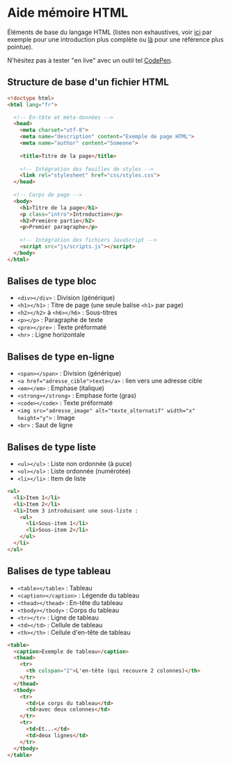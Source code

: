# Aide mémoire HTML

Éléments de base du langage HTML (listes non exhaustives, voir [ici](https://fr.flossmanuals.net/initiation-html5/introduction/) par exemple pour une introduction plus complète ou [là](https://developer.mozilla.org/fr/docs/Web/Guide/HTML/HTML5) pour une référence plus pointue).

N'hésitez pas à tester "en live" avec un outil tel [CodePen](https://codepen.io/).

## Structure de base d'un fichier HTML

```html
<!doctype html>
<html lang="fr">

  <!-- En-tête et méta-données -->
  <head>
    <meta charset="utf-8">
    <meta name="description" content="Exemple de page HTML">
    <meta name="author" content="Someone">
    
    <title>Titre de la page</title>
    
    <!-- Intégration des feuilles de styles -->
    <link rel="stylesheet" href="css/styles.css">
  </head>
  
  <!-- Corps de page -->
  <body>
    <h1>Titre de la page</h1>
    <p class="intro">Introduction</p>
    <h2>Première partie</h2>
    <p>Premier paragraphe</p>
    
    <!-- Intégration des fichiers JavaScript -->
    <script src="js/scripts.js"></script>
  </body>
</html>
```

## Balises de type bloc

- `<div></div>` : Division (générique)
- `<h1></h1>` : Titre de page (une seule balise `<h1>` par page)
- `<h2></h2>` à `<h6></h6>` : Sous-titres
- `<p></p>` : Paragraphe de texte
- `<pre></pre>` : Texte préformaté
- `<hr>` : Ligne horizontale

## Balises de type en-ligne

- `<span></span>` : Division (générique)
- `<a href="adresse_cible">texte</a>` : lien vers une adresse cible
- `<em></em>` : Emphase (italique)
- `<strong></strong>` : Emphase forte (gras)
- `<code></code>` : Texte préformaté
- `<img src="adresse_image" alt="texte_alternatif" width="x" height="y">` : Image
- `<br>` : Saut de ligne

## Balises de type liste

- `<ul></ul>` : Liste non ordonnée (à puce)
- `<ol></ol>` : Liste ordonnée (numérotée)
- `<li></li>` : Item de liste

```html
<ul>
  <li>Item 1</li>
  <li>Item 2</li>
  <li>Item 3 introduisant une sous-liste :
    <ul>
      <li>Sous-item 1</li>
      <li>Sous-item 2</li>
    </ul>
  </li>
</ul>
```

## Balises de type tableau

- `<table></table>` : Tableau
- `<caption></caption>` : Légende du tableau
- `<thead></thead>` : En-tête du tableau
- `<tbody></tbody>` : Corps du tableau
- `<tr></tr>` : Ligne de tableau
- `<td></td>` : Cellule de tableau
- `<th></th>` : Cellule d'en-tête de tableau

```html
<table>
  <caption>Exemple de tableau</caption>
  <thead>
    <tr>
      <th colspan="2">L'en-tête (qui recouvre 2 colonnes)</th>
    </tr>
  </thead>
  <tbody>
    <tr>
      <td>Le corps du tableau</td>
      <td>avec deux colonnes</td>
    </tr>
    <tr>
      <td>Et...</td>
      <td>deux lignes</td>
    </tr>
  </tbody>
</table>
```